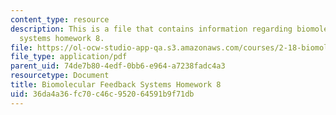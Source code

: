 ```yaml
---
content_type: resource
description: This is a file that contains information regarding biomolecular feedback
  systems homework 8.
file: https://ol-ocw-studio-app-qa.s3.amazonaws.com/courses/2-18-biomolecular-feedback-systems-spring-2015/36da4a36fc70c46c952064591b9f71db_MIT2_18S15_Homework_8.pdf
file_type: application/pdf
parent_uid: 74de7b80-4edf-0bb6-e964-a7238fadc4a3
resourcetype: Document
title: Biomolecular Feedback Systems Homework 8
uid: 36da4a36-fc70-c46c-9520-64591b9f71db
---
```

